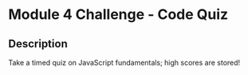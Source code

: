 # Module 4 Challenge - Code Quiz

## Description

Take a timed quiz on JavaScript fundamentals; high scores are stored!
